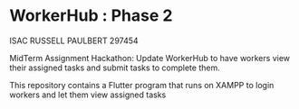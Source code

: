 # WorkerHub : Phase 2

ISAC RUSSELL PAULBERT 297454

MidTerm Assignment Hackathon:
Update WorkerHub to have workers view their assigned tasks and submit tasks to complete them.

This repository contains a Flutter program that runs on XAMPP to login workers and let them view assigned tasks



